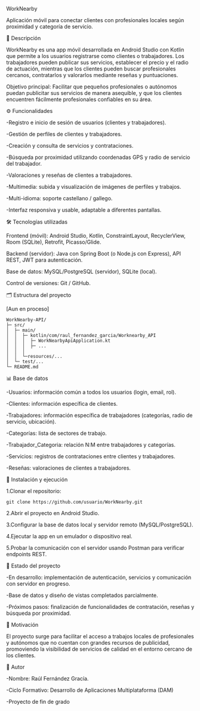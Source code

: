 WorkNearby

Aplicación móvil para conectar clientes con profesionales locales según proximidad y categoría de servicio.

📌 Descripción

WorkNearby es una app móvil desarrollada en Android Studio con Kotlin que permite a los usuarios registrarse como clientes o trabajadores. Los trabajadores pueden publicar sus servicios, establecer el precio y el radio de actuación, mientras que los clientes pueden buscar profesionales cercanos, contratarlos y valorarlos mediante reseñas y puntuaciones.

Objetivo principal: Facilitar que pequeños profesionales o autónomos puedan publicitar sus servicios de manera asequible, y que los clientes encuentren fácilmente profesionales confiables en su área.

⚙️ Funcionalidades

-Registro e inicio de sesión de usuarios (clientes y trabajadores).

-Gestión de perfiles de clientes y trabajadores.

-Creación y consulta de servicios y contrataciones.

-Búsqueda por proximidad utilizando coordenadas GPS y radio de servicio del trabajador.

-Valoraciones y reseñas de clientes a trabajadores.

-Multimedia: subida y visualización de imágenes de perfiles y trabajos.

-Multi-idioma: soporte castellano / gallego.

-Interfaz responsiva y usable, adaptable a diferentes pantallas.

🛠️ Tecnologías utilizadas

Frontend (móvil): Android Studio, Kotlin, ConstraintLayout, RecyclerView, Room (SQLite), Retrofit, Picasso/Glide.

Backend (servidor): Java con Spring Boot (o Node.js con Express), API REST, JWT para autenticación.

Base de datos: MySQL/PostgreSQL (servidor), SQLite (local).

Control de versiones: Git / GitHub.

🗂️ Estructura del proyecto

[Aun en proceso]

    WorkNearby-API/
    ├─ src/
    │  ├─ main/
    │  │  ├─ kotlin/com/raul_fernandez_garcia/Worknearby_API
    │  │  │  ├─ WorkNearbyApiApplication.kt
    │  │  │  ├─ ...
    │  │  │
    │  │  └─resources/...
    │  └─ test/...
    └─ README.md

📊 Base de datos

-Usuarios: información común a todos los usuarios (login, email, rol).

-Clientes: información específica de clientes.

-Trabajadores: información específica de trabajadores (categorías, radio de servicio, ubicación).

-Categorías: lista de sectores de trabajo.

-Trabajador_Categoria: relación N:M entre trabajadores y categorías.

-Servicios: registros de contrataciones entre clientes y trabajadores.

-Reseñas: valoraciones de clientes a trabajadores.

🚀 Instalación y ejecución

1.Clonar el repositorio:

    git clone https://github.com/usuario/WorkNearby.git

2.Abrir el proyecto en Android Studio.

3.Configurar la base de datos local y servidor remoto (MySQL/PostgreSQL).

4.Ejecutar la app en un emulador o dispositivo real.

5.Probar la comunicación con el servidor usando Postman para verificar endpoints REST.

📆 Estado del proyecto

-En desarrollo: implementación de autenticación, servicios y comunicación con servidor en progreso.

-Base de datos y diseño de vistas completados parcialmente.

-Próximos pasos: finalización de funcionalidades de contratación, reseñas y búsqueda por proximidad.

📜 Motivación

El proyecto surge para facilitar el acceso a trabajos locales de profesionales y autónomos que no cuentan con grandes recursos de publicidad, promoviendo la visibilidad de servicios de calidad en el entorno cercano de los clientes.

👤 Autor

-Nombre: Raúl Fernández Gracía.

-Ciclo Formativo: Desarrollo de Aplicaciones Multiplataforma (DAM)

-Proyecto de fin de grado
